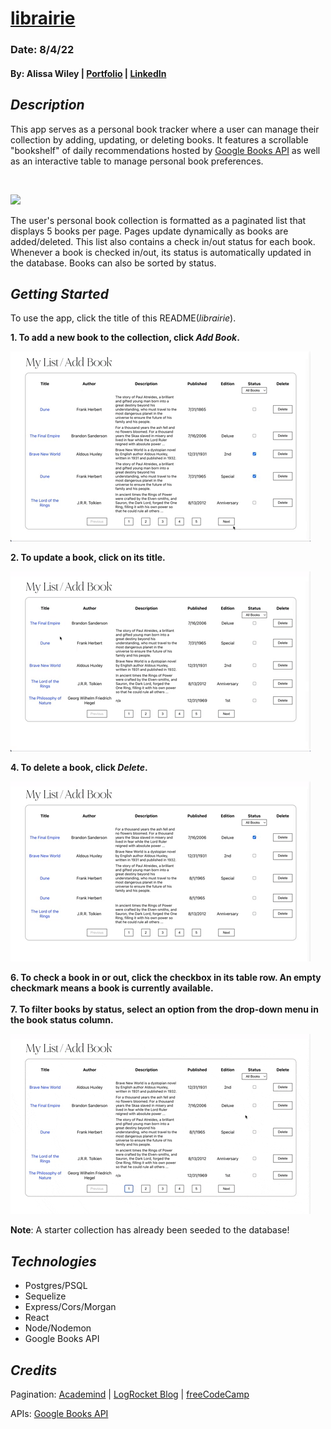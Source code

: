 # [librairie](https://librairie-app.herokuapp.com/)

### Date: 8/4/22
#### By: Alissa Wiley | [Portfolio](https://alissaestelle.com/) | [LinkedIn](https://www.linkedin.com/in/alissaestelle/)

## **_Description_**

This app serves as a personal book tracker where a user can manage their collection by adding, updating, or deleting books. It features a scrollable "bookshelf" of daily recommendations hosted by [Google Books API](https://developers.google.com/books/docs/v1/using) as well as an interactive table to manage personal book preferences.

<br>

![](BookBar.gif)

The user's personal book collection is formatted as a paginated list that displays 5 books per page. Pages update dynamically as books are added/deleted. This list also contains a check in/out status for each book. Whenever a book is checked in/out, its status is automatically updated in the database. Books can also be sorted by status.

**_Getting Started_**
-
To use the app, click the title of this README(_librairie_).

<strong>1. To add a new book to the collection, click _Add Book_.</strong>

![](AddBook.gif)

<strong>2. To update a book, click on its title.</strong>

![](EditBook2.gif)

<strong>4. To delete a book, click _Delete_.</strong>

![](DeleteBook.gif)

<strong>6. To check a book in or out, click the checkbox in its table row. An empty checkmark means a book is currently available.</strong><br><br>
<strong>7. To filter books by status, select an option from the drop-down menu in the book status column.</strong>

![](SortBooks.gif)

<strong>Note</strong>: A starter collection has already been seeded to the database!

**_Technologies_**
- 

- Postgres/PSQL
- Sequelize
- Express/Cors/Morgan
- React
- Node/Nodemon
- Google Books API

**_Credits_**
-

Pagination:
[Academind](https://academind.com/tutorials/reactjs-pagination) | [LogRocket Blog](https://blog.logrocket.com/react-pagination-scratch-hooks/) | [freeCodeCamp](https://www.freecodecamp.org/news/build-a-custom-pagination-component-in-react/)

APIs: [Google Books API](https://developers.google.com/books/docs/v1/using)




